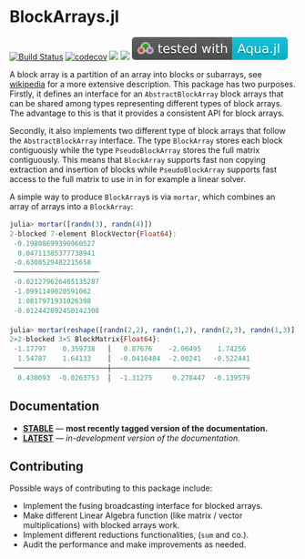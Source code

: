 # BlockArrays.jl

[![Build Status](https://github.com/JuliaArrays/BlockArrays.jl/workflows/CI/badge.svg)](https://github.com/JuliaArrays/BlockArrays.jl/actions)
[![codecov](https://codecov.io/gh/JuliaArrays/BlockArrays.jl/branch/master/graph/badge.svg)](https://codecov.io/gh/JuliaArrays/BlockArrays.jl) [![](https://img.shields.io/badge/docs-stable-blue.svg)](https://JuliaArrays.github.io/BlockArrays.jl/stable)
[![](https://img.shields.io/badge/docs-dev-blue.svg)](https://JuliaArrays.github.io/BlockArrays.jl/dev)
[![Aqua QA](https://raw.githubusercontent.com/JuliaTesting/Aqua.jl/master/badge.svg)](https://github.com/JuliaTesting/Aqua.jl)


A block array is a partition of an array into blocks or subarrays, see [wikipedia](https://en.wikipedia.org/wiki/Block_matrix) for a more extensive description. This package has two purposes. Firstly, it defines an interface for an `AbstractBlockArray` block arrays that can be shared among types representing different types of block arrays. The advantage to this is that it provides a consistent API for block arrays.

Secondly, it also implements two different type of block arrays that follow the `AbstractBlockArray` interface. The type `BlockArray` stores each block contiguously while the type `PseudoBlockArray` stores the full matrix contiguously. This means that `BlockArray` supports fast non copying extraction and insertion of blocks while `PseudoBlockArray` supports fast access to the full matrix to use in in for example a linear solver.

A simple way to produce `BlockArray`s is via `mortar`, which combines an array of arrays into a `BlockArray`:
```julia
julia> mortar([randn(3), randn(4)])
2-blocked 7-element BlockVector{Float64}:
 -0.19808699390960527
  0.04711385377738941
 -0.6308529482215658
 ─────────────────────
 -0.021279626465135287
 -1.0991149020591062
  1.0817971931026398
 -0.012442892450142308

julia> mortar(reshape([randn(2,2), randn(1,2), randn(2,3), randn(1,3)],2,2))
2×2-blocked 3×5 BlockMatrix{Float64}:
 -1.17797    0.359738   │   0.87676    -2.06495    1.74256
  1.54787    1.64133    │  -0.0416484  -2.00241   -0.522441
 ───────────────────────┼──────────────────────────────────
  0.430093  -0.0263753  │  -1.31275     0.278447  -0.139579
```

## Documentation

- [**STABLE**][docs-stable-url] &mdash; **most recently tagged version of the documentation.**
- [**LATEST**][docs-dev-url] &mdash; *in-development version of the documentation.*

## Contributing

Possible ways of contributing to this package include:

* Implement the fusing broadcasting interface for blocked arrays.
* Make different Linear Algebra function (like matrix / vector multiplications) with blocked arrays work.
* Implement different reductions functionalities, (`sum` and co.).
* Audit the performance and make improvements as needed.

[docs-dev-url]: https://JuliaArrays.github.io/BlockArrays.jl/dev/
[docs-stable-url]: https://JuliaArrays.github.io/BlockArrays.jl/stable

